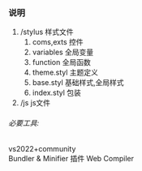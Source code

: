 ﻿### 说明  

1. /stylus 样式文件   
   1. coms,exts 控件
   2. variables 全局变量
   3. function 全局函数
   4. theme.styl 主题定义
   5. base.styl 基础样式,全局样式
   6. index.styl 包装
2. /js js文件
###### 必要工具:
vs2022+community  
Bundler & Minifier 插件
Web Compiler